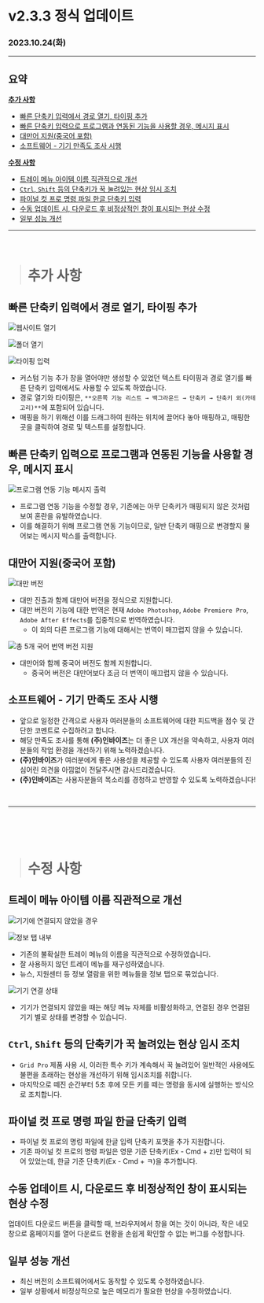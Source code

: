 # v2.3.3 정식 업데이트

### 2023.10.24(화)

---

## 요약

**[추가 사항](#추가-사항)**

- [빠른 단축키 입력에서 경로 열기, 타이핑 추가](#빠른-단축키-입력에서-경로-열기-타이핑-추가)
- [빠른 단축키 입력으로 프로그램과 연동된 기능을 사용할 경우, 메시지 표시](#빠른-단축키-입력으로-프로그램과-연동된-기능을-사용할-경우-메시지-표시)
- [대만어 지원(중국어 포함)](#대만어-지원중국어-포함)
- [소프트웨어 - 기기 만족도 조사 시행](#소프트웨어---기기-만족도-조사-시행)

**[수정 사항](#수정-사항)**

- [트레이 메뉴 아이템 이름 직관적으로 개선](#트레이-메뉴-아이템-이름-직관적으로-개선)
- [`Ctrl`, `Shift` 등의 단축키가 꾹 눌려있는 현상 임시 조치](#ctrl-shift-등의-단축키가-꾹-눌려있는-현상-임시-조치)
- [파이널 컷 프로 명령 파일 한글 단축키 입력](#파이널-컷-프로-명령-파일-한글-단축키-입력)
- [수동 업데이트 시, 다운로드 후 비정상적인 창이 표시되는 현상 수정](#수동-업데이트-시-다운로드-후-비정상적인-창이-표시되는-현상-수정)
- [일부 성능 개선](#일부-성능-개선)

---

<br />

> # 추가 사항

## 빠른 단축키 입력에서 경로 열기, 타이핑 추가

![웹사이트 열기](../assets/v2.3.3/open-path.gif)

![폴더 열기](../assets/v2.3.3/open-folder.gif)

![타이핑 입력](../assets/v2.3.3/text-typing.gif)

- 커스텀 기능 추가 창을 열어야만 생성할 수 있었던 텍스트 타이핑과 경로 열기를 빠른 단축키 입력에서도 사용할 수 있도록 하였습니다.
- 경로 열기와 타이핑은, `**오른쪽 기능 리스트 → 백그라운드 → 단축키 → 단축키 외(카테고리)**`에 포함되어 있습니다.
- 매핑을 하기 위해선 이를 드래그하여 원하는 위치에 끌어다 놓아 매핑하고, 매핑한 곳을 클릭하여 경로 및 텍스트를 설정합니다.

## 빠른 단축키 입력으로 프로그램과 연동된 기능을 사용할 경우, 메시지 표시

![프로그램 연동 기능 메시지 출력](../assets/v2.3.3/linked-functions.gif)

- 프로그램 연동 기능을 수정할 경우, 기존에는 아무 단축키가 매핑되지 않은 것처럼 보여 혼란을 유발하였습니다.
- 이를 해결하기 위해 프로그램 연동 기능이므로, 일반 단축키 매핑으로 변경할지 물어보는 메시지 박스를 출력합니다.

## 대만어 지원(중국어 포함)

![대만 버전](../assets/v2.3.3/taiwan-version.gif)

- 대만 진출과 함께 대만어 버전을 정식으로 지원합니다.
- 대만 버전의 기능에 대한 번역은 현재 `Adobe Photoshop`, `Adobe Premiere Pro`, `Adobe After Effects`를 집중적으로 번역하였습니다.
  - 이 외의 다른 프로그램 기능에 대해서는 번역이 매끄럽지 않을 수 있습니다.

![총 5개 국어 번역 버전 지원](../assets/v2.3.3/translate-5.png)

- 대만어와 함께 중국어 버전도 함께 지원합니다.
  - 중국어 버전은 대만어보다 조금 더 번역이 매끄럽지 않을 수 있습니다.

## 소프트웨어 - 기기 만족도 조사 시행

- 앞으로 일정한 간격으로 사용자 여러분들의 소프트웨어에 대한 피드백을 점수 및 간단한 코멘트로 수집하려고 합니다.
- 해당 만족도 조사를 통해 **(주)인바이즈**는 더 좋은 UX 개선을 약속하고, 사용자 여러분들의 작업 환경을 개선하기 위해 노력하겠습니다.
- **(주)인바이즈**가 여러분에게 좋은 사용성을 제공할 수 있도록 사용자 여러분들의 진심어린 의견을 아낌없이 전달주시면 감사드리겠습니다.
- **(주)인바이즈**는 사용자분들의 목소리를 경청하고 반영할 수 있도록 노력하겠습니다!

<br />

---

<br />
<br />
<br />

> # 수정 사항

## 트레이 메뉴 아이템 이름 직관적으로 개선

![기기에 연결되지 않았을 경우](../assets/v2.3.3/not-connected.png)

![정보 탭 내부](../assets/v2.3.3/information-tab.png)

- 기존의 불확실한 트레이 메뉴의 이름을 직관적으로 수정하였습니다.
- 잘 사용하지 않던 트레이 메뉴를 재구성하였습니다.
- 뉴스, 지원센터 등 정보 열람을 위한 메뉴들을 정보 탭으로 묶었습니다.

![기기 연결 상태](../assets/v2.3.3/connected.png)

- 기기가 연결되지 않았을 때는 해당 메뉴 자체를 비활성화하고, 연결된 경우 연결된 기기 별로 상태를 변경할 수 있습니다.

## `Ctrl`, `Shift` 등의 단축키가 꾹 눌려있는 현상 임시 조치

- `Grid Pro` 제품 사용 시, 이러한 특수 키가 계속해서 꾹 눌려있어 일반적인 사용에도 불편을 초래하는 현상을 개선하기 위해 임시조치를 취합니다.
- 마지막으로 떼진 순간부터 5초 후에 모든 키를 떼는 명령을 동시에 실행하는 방식으로 조치합니다.

## 파이널 컷 프로 명령 파일 한글 단축키 입력

- 파이널 컷 프로의 명렁 파일에 한글 입력 단축키 포맷을 추가 지원합니다.
- 기존 파이널 컷 프로의 명령 파일은 영문 기준 단축키(Ex - Cmd + z)만 입력이 되어 있었는데, 한글 기준 단축키(Ex - Cmd + ㅋ)을 추가합니다.

## 수동 업데이트 시, 다운로드 후 비정상적인 창이 표시되는 현상 수정

업데이트 다운로드 버튼을 클릭할 때, 브라우저에서 창을 여는 것이 아니라, 작은 네모 창으로 홈페이지를 열어 다운로드 현황을 손쉽게 확인할 수 없는 버그를 수정합니다.

## 일부 성능 개선

- 최신 버전의 소프트웨어에서도 동작할 수 있도록 수정하였습니다.
- 일부 상황에서 비정상적으로 높은 메모리가 필요한 현상을 수정하였습니다.